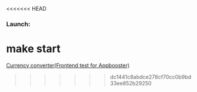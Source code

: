 <<<<<<< HEAD
### Launch:
make start
=======
[Currency converter(Frontend test for Appbooster)](https://frontend-test-appbooster.vercel.app)
>>>>>>> dc1441c8abdce278cf70cc0b9bd33ee852b29250

